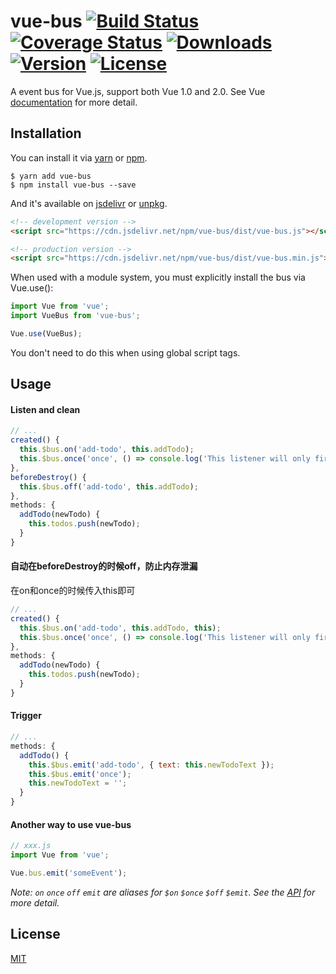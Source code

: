 # vue-bus [![Build Status](https://img.shields.io/circleci/project/yangmingshan/vue-bus.svg)](https://circleci.com/gh/yangmingshan/vue-bus) [![Coverage Status](https://img.shields.io/codecov/c/github/yangmingshan/vue-bus.svg)](https://codecov.io/gh/yangmingshan/vue-bus) [![Downloads](https://img.shields.io/npm/dt/vue-bus.svg)](https://www.npmjs.com/package/vue-bus) [![Version](https://img.shields.io/npm/v/vue-bus.svg)](https://www.npmjs.com/package/vue-bus) [![License](https://img.shields.io/npm/l/vue-bus.svg)](https://www.npmjs.com/package/vue-bus)

A event bus for Vue.js, support both Vue 1.0 and 2.0. See Vue [documentation](https://vuejs.org/v2/guide/migration.html#Events) for more detail.

## Installation
You can install it via [yarn](https://yarnpkg.com) or [npm](https://npmjs.com).
```
$ yarn add vue-bus
$ npm install vue-bus --save
```
And it's available on [jsdelivr](https://cdn.jsdelivr.net/npm/vue-bus/dist/vue-bus.js) or [unpkg](https://unpkg.com/vue-bus/dist/vue-bus.js).
```html
<!-- development version -->
<script src="https://cdn.jsdelivr.net/npm/vue-bus/dist/vue-bus.js"></script>

<!-- production version -->
<script src="https://cdn.jsdelivr.net/npm/vue-bus/dist/vue-bus.min.js"></script>
```
When used with a module system, you must explicitly install the bus via Vue.use():
```js
import Vue from 'vue';
import VueBus from 'vue-bus';

Vue.use(VueBus);
```
You don't need to do this when using global script tags.

## Usage
#### Listen and clean
```js
// ...
created() {
  this.$bus.on('add-todo', this.addTodo);
  this.$bus.once('once', () => console.log('This listener will only fire once'));
},
beforeDestroy() {
  this.$bus.off('add-todo', this.addTodo);
},
methods: {
  addTodo(newTodo) {
    this.todos.push(newTodo);
  }
}
```

#### 自动在beforeDestroy的时候off，防止内存泄漏

在on和once的时候传入this即可

```js
// ...
created() {
  this.$bus.on('add-todo', this.addTodo, this);
  this.$bus.once('once', () => console.log('This listener will only fire once'), this);
},
methods: {
  addTodo(newTodo) {
    this.todos.push(newTodo);
  }
}
```

#### Trigger
```js
// ...
methods: {
  addTodo() {
    this.$bus.emit('add-todo', { text: this.newTodoText });
    this.$bus.emit('once');
    this.newTodoText = '';
  }
}
```
#### Another way to use vue-bus
```js
// xxx.js
import Vue from 'vue';

Vue.bus.emit('someEvent');
```
*Note: `on` `once` `off` `emit` are aliases for `$on` `$once` `$off` `$emit`. See the [API](https://vuejs.org/v2/api/#Instance-Methods-Events) for more detail.*

## License
[MIT](https://opensource.org/licenses/MIT)
